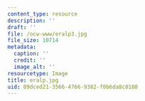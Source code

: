 ```yaml
---
content_type: resource
description: ''
draft: ''
file: /ocw-www/eralp3.jpg
file_size: 10714
metadata:
  caption: ''
  credit: ''
  image_alt: ''
resourcetype: Image
title: eralp.jpg
uid: 09dced21-3566-4766-9382-f0b6da8c0180
---
```

